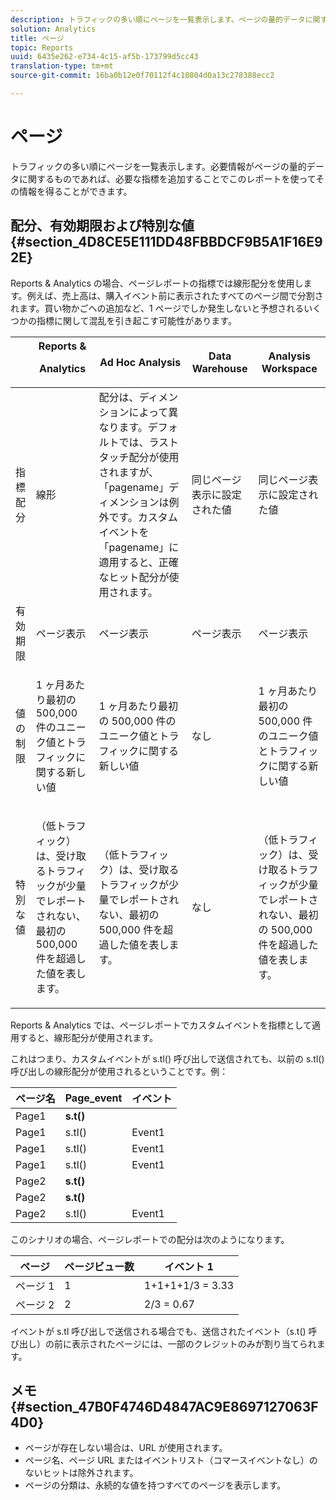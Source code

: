 ```yaml
---
description: トラフィックの多い順にページを一覧表示します。ページの量的データに関するものであれば、必要な指標を追加することでこのレポートを使ってその情報を得ることができます。
solution: Analytics
title: ページ
topic: Reports
uuid: 6435e262-e734-4c15-af5b-173799d5cc43
translation-type: tm+mt
source-git-commit: 16ba0b12e0f70112f4c10804d0a13c278388ecc2

---
```



# ページ

トラフィックの多い順にページを一覧表示します。必要情報がページの量的データに関するものであれば、必要な指標を追加することでこのレポートを使ってその情報を得ることができます。

## 配分、有効期限および特別な値 {#section_4D8CE5E111DD48FBBDCF9B5A1F16E92E}

Reports &amp; Analytics の場合、ページレポートの指標では線形配分を使用します。例えば、売上高は、購入イベント前に表示されたすべてのページ間で分割されます。買い物かごへの追加など、1 ページでしか発生しないと予想されるいくつかの指標に関して混乱を引き起こす可能性があります。

<table id="table_EC7423532C7E44DE97B7FC0321585A2B"> 
 <thead> 
  <tr> 
   <th colname="col1" class="entry"> </th> 
   <th colname="col2" class="entry">Reports &amp;  <p>Analytics </p> </th> 
   <th colname="col3" class="entry"> Ad Hoc Analysis </th> 
   <th colname="col4" class="entry"> Data Warehouse </th> 
   <th colname="col5" class="entry"> Analysis Workspace </th> 
  </tr>
 </thead>
 <tbody> 
  <tr> 
   <td colname="col1"> 指標配分 </td> 
   <td colname="col2"> 線形 </td> 
   <td colname="col3"> 配分は、ディメンションによって異なります。デフォルトでは、ラストタッチ配分が使用されますが、「pagename」ディメンションは例外です。カスタムイベントを「pagename」に適用すると、正確なヒット配分が使用されます。 </td> 
   <td colname="col4"> <p>同じページ表示に設定された値 </p> </td> 
   <td colname="col5"> <p>同じページ表示に設定された値 </p> </td> 
  </tr> 
  <tr> 
   <td colname="col1"> 有効期限 </td> 
   <td colname="col2"> ページ表示 </td> 
   <td colname="col3"> ページ表示 </td> 
   <td colname="col4"> ページ表示 </td> 
   <td colname="col5"> ページ表示 </td> 
  </tr> 
  <tr> 
   <td colname="col1"> 値の制限 </td> 
   <td colname="col2"> <p>1 ヶ月あたり最初の 500,000 件のユニーク値とトラフィックに関する新しい値 </p> </td> 
   <td colname="col3"> <p>1 ヶ月あたり最初の 500,000 件のユニーク値とトラフィックに関する新しい値 </p> </td> 
   <td colname="col4"> なし </td> 
   <td colname="col5"> <p>1 ヶ月あたり最初の 500,000 件のユニーク値とトラフィックに関する新しい値 </p> </td> 
  </tr> 
  <tr> 
   <td colname="col1"> 特別な値 </td> 
   <td colname="col2"> <p>（低トラフィック）は、受け取るトラフィックが少量でレポートされない、最初の 500,000 件を超過した値を表します。 </p> </td> 
   <td colname="col3"> <p>（低トラフィック）は、受け取るトラフィックが少量でレポートされない、最初の 500,000 件を超過した値を表します。 </p> </td> 
   <td colname="col4"> なし </td> 
   <td colname="col5"> <p>（低トラフィック）は、受け取るトラフィックが少量でレポートされない、最初の 500,000 件を超過した値を表します。 </p> </td> 
  </tr> 
 </tbody> 
</table>

Reports &amp; Analytics では、ページレポートでカスタムイベントを指標として適用すると、線形配分が使用されます。

これはつまり、カスタムイベントが s.tl() 呼び出しで送信されても、以前の s.tl() 呼び出しの線形配分が使用されるということです。例：

| ページ名 | Page_event | イベント |
|---|---|---|
| Page1 | **s.t()** |  |
| Page1 | s.tl() | Event1 |
| Page1 | s.tl() | Event1 |
| Page1 | s.tl() | Event1 |
| Page2 | **s.t()** |  |
| Page2 | **s.t()** |  |
| Page2 | s.tl() | Event1 |

このシナリオの場合、ページレポートでの配分は次のようになります。

| ページ | ページビュー数 | イベント 1 |
|---|---|---|
| ページ 1 | 1 | 1+1+1+1/3 = 3.33 |
| ページ 2 | 2 | 2/3 = 0.67 |

イベントが s.tl 呼び出しで送信される場合でも、送信されたイベント（s.t() 呼び出し）の前に表示されたページには、一部のクレジットのみが割り当てられます。

## メモ {#section_47B0F4746D4847AC9E8697127063F4D0}

* ページが存在しない場合は、URL が使用されます。
* ページ名、ページ URL またはイベントリスト（コマースイベントなし）のないヒットは除外されます。
* ページの分類は、永続的な値を持つすべてのページを表示します。

